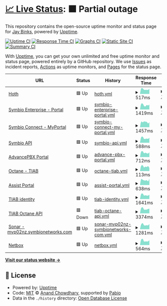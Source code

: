 # [📈 Live Status](https://demo.upptime.js.org): <!--live status--> **🟧 Partial outage**

This repository contains the open-source uptime monitor and status page for [Jay Binks](https://demo.upptime.js.org), powered by [Upptime](https://github.com/upptime/upptime).

[![Uptime CI](https://github.com/jaybinks/symbio_uptime/workflows/Uptime%20CI/badge.svg)](https://github.com/jaybinks/symbio_uptime/actions?query=workflow%3A%22Uptime+CI%22)
[![Response Time CI](https://github.com/jaybinks/symbio_uptime/workflows/Response%20Time%20CI/badge.svg)](https://github.com/jaybinks/symbio_uptime/actions?query=workflow%3A%22Response+Time+CI%22)
[![Graphs CI](https://github.com/jaybinks/symbio_uptime/workflows/Graphs%20CI/badge.svg)](https://github.com/jaybinks/symbio_uptime/actions?query=workflow%3A%22Graphs+CI%22)
[![Static Site CI](https://github.com/jaybinks/symbio_uptime/workflows/Static%20Site%20CI/badge.svg)](https://github.com/jaybinks/symbio_uptime/actions?query=workflow%3A%22Static+Site+CI%22)
[![Summary CI](https://github.com/jaybinks/symbio_uptime/workflows/Summary%20CI/badge.svg)](https://github.com/jaybinks/symbio_uptime/actions?query=workflow%3A%22Summary+CI%22)

With [Upptime](https://upptime.js.org), you can get your own unlimited and free uptime monitor and status page, powered entirely by a GitHub repository. We use [Issues](https://github.com/jaybinks/symbio_uptime/issues) as incident reports, [Actions](https://github.com/jaybinks/symbio_uptime/actions) as uptime monitors, and [Pages](https://demo.upptime.js.org) for the status page.

<!--start: status pages-->
<!-- This summary is generated by Upptime (https://github.com/upptime/upptime) -->
<!-- Do not edit this manually, your changes will be overwritten -->
<!-- prettier-ignore -->
| URL | Status | History | Response Time | Uptime |
| --- | ------ | ------- | ------------- | ------ |
| <img alt="" src="https://icons.duckduckgo.com/ip3/hoth.one.ico" height="13"> [Hoth](https://hoth.one/) | 🟩 Up | [hoth.yml](https://github.com/jaybinks/symbio_uptime/commits/HEAD/history/hoth.yml) | <details><summary><img alt="Response time graph" src="./graphs/hoth/response-time-week.png" height="20"> 517ms</summary><br><a href="https://jaybinks.github.io/symbio_uptime/history/hoth"><img alt="Response time 564" src="https://img.shields.io/endpoint?url=https%3A%2F%2Fraw.githubusercontent.com%2Fjaybinks%2Fsymbio_uptime%2FHEAD%2Fapi%2Fhoth%2Fresponse-time.json"></a><br><a href="https://jaybinks.github.io/symbio_uptime/history/hoth"><img alt="24-hour response time 574" src="https://img.shields.io/endpoint?url=https%3A%2F%2Fraw.githubusercontent.com%2Fjaybinks%2Fsymbio_uptime%2FHEAD%2Fapi%2Fhoth%2Fresponse-time-day.json"></a><br><a href="https://jaybinks.github.io/symbio_uptime/history/hoth"><img alt="7-day response time 517" src="https://img.shields.io/endpoint?url=https%3A%2F%2Fraw.githubusercontent.com%2Fjaybinks%2Fsymbio_uptime%2FHEAD%2Fapi%2Fhoth%2Fresponse-time-week.json"></a><br><a href="https://jaybinks.github.io/symbio_uptime/history/hoth"><img alt="30-day response time 574" src="https://img.shields.io/endpoint?url=https%3A%2F%2Fraw.githubusercontent.com%2Fjaybinks%2Fsymbio_uptime%2FHEAD%2Fapi%2Fhoth%2Fresponse-time-month.json"></a><br><a href="https://jaybinks.github.io/symbio_uptime/history/hoth"><img alt="1-year response time 564" src="https://img.shields.io/endpoint?url=https%3A%2F%2Fraw.githubusercontent.com%2Fjaybinks%2Fsymbio_uptime%2FHEAD%2Fapi%2Fhoth%2Fresponse-time-year.json"></a></details> | <details><summary><a href="https://jaybinks.github.io/symbio_uptime/history/hoth">100.00%</a></summary><a href="https://jaybinks.github.io/symbio_uptime/history/hoth"><img alt="All-time uptime 100.00%" src="https://img.shields.io/endpoint?url=https%3A%2F%2Fraw.githubusercontent.com%2Fjaybinks%2Fsymbio_uptime%2FHEAD%2Fapi%2Fhoth%2Fuptime.json"></a><br><a href="https://jaybinks.github.io/symbio_uptime/history/hoth"><img alt="24-hour uptime 100.00%" src="https://img.shields.io/endpoint?url=https%3A%2F%2Fraw.githubusercontent.com%2Fjaybinks%2Fsymbio_uptime%2FHEAD%2Fapi%2Fhoth%2Fuptime-day.json"></a><br><a href="https://jaybinks.github.io/symbio_uptime/history/hoth"><img alt="7-day uptime 100.00%" src="https://img.shields.io/endpoint?url=https%3A%2F%2Fraw.githubusercontent.com%2Fjaybinks%2Fsymbio_uptime%2FHEAD%2Fapi%2Fhoth%2Fuptime-week.json"></a><br><a href="https://jaybinks.github.io/symbio_uptime/history/hoth"><img alt="30-day uptime 100.00%" src="https://img.shields.io/endpoint?url=https%3A%2F%2Fraw.githubusercontent.com%2Fjaybinks%2Fsymbio_uptime%2FHEAD%2Fapi%2Fhoth%2Fuptime-month.json"></a><br><a href="https://jaybinks.github.io/symbio_uptime/history/hoth"><img alt="1-year uptime 100.00%" src="https://img.shields.io/endpoint?url=https%3A%2F%2Fraw.githubusercontent.com%2Fjaybinks%2Fsymbio_uptime%2FHEAD%2Fapi%2Fhoth%2Fuptime-year.json"></a></details>
| <img alt="" src="https://icons.duckduckgo.com/ip3/login.manage.symbioenterprise.global.ico" height="13"> [Symbio Enterprise - Portal](https://login.manage.symbioenterprise.global/) | 🟩 Up | [symbio-enterprise-portal.yml](https://github.com/jaybinks/symbio_uptime/commits/HEAD/history/symbio-enterprise-portal.yml) | <details><summary><img alt="Response time graph" src="./graphs/symbio-enterprise-portal/response-time-week.png" height="20"> 1419ms</summary><br><a href="https://jaybinks.github.io/symbio_uptime/history/symbio-enterprise-portal"><img alt="Response time 1617" src="https://img.shields.io/endpoint?url=https%3A%2F%2Fraw.githubusercontent.com%2Fjaybinks%2Fsymbio_uptime%2FHEAD%2Fapi%2Fsymbio-enterprise-portal%2Fresponse-time.json"></a><br><a href="https://jaybinks.github.io/symbio_uptime/history/symbio-enterprise-portal"><img alt="24-hour response time 1538" src="https://img.shields.io/endpoint?url=https%3A%2F%2Fraw.githubusercontent.com%2Fjaybinks%2Fsymbio_uptime%2FHEAD%2Fapi%2Fsymbio-enterprise-portal%2Fresponse-time-day.json"></a><br><a href="https://jaybinks.github.io/symbio_uptime/history/symbio-enterprise-portal"><img alt="7-day response time 1419" src="https://img.shields.io/endpoint?url=https%3A%2F%2Fraw.githubusercontent.com%2Fjaybinks%2Fsymbio_uptime%2FHEAD%2Fapi%2Fsymbio-enterprise-portal%2Fresponse-time-week.json"></a><br><a href="https://jaybinks.github.io/symbio_uptime/history/symbio-enterprise-portal"><img alt="30-day response time 1577" src="https://img.shields.io/endpoint?url=https%3A%2F%2Fraw.githubusercontent.com%2Fjaybinks%2Fsymbio_uptime%2FHEAD%2Fapi%2Fsymbio-enterprise-portal%2Fresponse-time-month.json"></a><br><a href="https://jaybinks.github.io/symbio_uptime/history/symbio-enterprise-portal"><img alt="1-year response time 1617" src="https://img.shields.io/endpoint?url=https%3A%2F%2Fraw.githubusercontent.com%2Fjaybinks%2Fsymbio_uptime%2FHEAD%2Fapi%2Fsymbio-enterprise-portal%2Fresponse-time-year.json"></a></details> | <details><summary><a href="https://jaybinks.github.io/symbio_uptime/history/symbio-enterprise-portal">100.00%</a></summary><a href="https://jaybinks.github.io/symbio_uptime/history/symbio-enterprise-portal"><img alt="All-time uptime 100.00%" src="https://img.shields.io/endpoint?url=https%3A%2F%2Fraw.githubusercontent.com%2Fjaybinks%2Fsymbio_uptime%2FHEAD%2Fapi%2Fsymbio-enterprise-portal%2Fuptime.json"></a><br><a href="https://jaybinks.github.io/symbio_uptime/history/symbio-enterprise-portal"><img alt="24-hour uptime 100.00%" src="https://img.shields.io/endpoint?url=https%3A%2F%2Fraw.githubusercontent.com%2Fjaybinks%2Fsymbio_uptime%2FHEAD%2Fapi%2Fsymbio-enterprise-portal%2Fuptime-day.json"></a><br><a href="https://jaybinks.github.io/symbio_uptime/history/symbio-enterprise-portal"><img alt="7-day uptime 100.00%" src="https://img.shields.io/endpoint?url=https%3A%2F%2Fraw.githubusercontent.com%2Fjaybinks%2Fsymbio_uptime%2FHEAD%2Fapi%2Fsymbio-enterprise-portal%2Fuptime-week.json"></a><br><a href="https://jaybinks.github.io/symbio_uptime/history/symbio-enterprise-portal"><img alt="30-day uptime 100.00%" src="https://img.shields.io/endpoint?url=https%3A%2F%2Fraw.githubusercontent.com%2Fjaybinks%2Fsymbio_uptime%2FHEAD%2Fapi%2Fsymbio-enterprise-portal%2Fuptime-month.json"></a><br><a href="https://jaybinks.github.io/symbio_uptime/history/symbio-enterprise-portal"><img alt="1-year uptime 100.00%" src="https://img.shields.io/endpoint?url=https%3A%2F%2Fraw.githubusercontent.com%2Fjaybinks%2Fsymbio_uptime%2FHEAD%2Fapi%2Fsymbio-enterprise-portal%2Fuptime-year.json"></a></details>
| <img alt="" src="https://icons.duckduckgo.com/ip3/myportal.symbionetworks.com.ico" height="13"> [Symbio Connect - MyPortal](https://myportal.symbionetworks.com) | 🟩 Up | [symbio-connect-my-portal.yml](https://github.com/jaybinks/symbio_uptime/commits/HEAD/history/symbio-connect-my-portal.yml) | <details><summary><img alt="Response time graph" src="./graphs/symbio-connect-my-portal/response-time-week.png" height="20"> 1457ms</summary><br><a href="https://jaybinks.github.io/symbio_uptime/history/symbio-connect-my-portal"><img alt="Response time 1537" src="https://img.shields.io/endpoint?url=https%3A%2F%2Fraw.githubusercontent.com%2Fjaybinks%2Fsymbio_uptime%2FHEAD%2Fapi%2Fsymbio-connect-my-portal%2Fresponse-time.json"></a><br><a href="https://jaybinks.github.io/symbio_uptime/history/symbio-connect-my-portal"><img alt="24-hour response time 1395" src="https://img.shields.io/endpoint?url=https%3A%2F%2Fraw.githubusercontent.com%2Fjaybinks%2Fsymbio_uptime%2FHEAD%2Fapi%2Fsymbio-connect-my-portal%2Fresponse-time-day.json"></a><br><a href="https://jaybinks.github.io/symbio_uptime/history/symbio-connect-my-portal"><img alt="7-day response time 1457" src="https://img.shields.io/endpoint?url=https%3A%2F%2Fraw.githubusercontent.com%2Fjaybinks%2Fsymbio_uptime%2FHEAD%2Fapi%2Fsymbio-connect-my-portal%2Fresponse-time-week.json"></a><br><a href="https://jaybinks.github.io/symbio_uptime/history/symbio-connect-my-portal"><img alt="30-day response time 1520" src="https://img.shields.io/endpoint?url=https%3A%2F%2Fraw.githubusercontent.com%2Fjaybinks%2Fsymbio_uptime%2FHEAD%2Fapi%2Fsymbio-connect-my-portal%2Fresponse-time-month.json"></a><br><a href="https://jaybinks.github.io/symbio_uptime/history/symbio-connect-my-portal"><img alt="1-year response time 1537" src="https://img.shields.io/endpoint?url=https%3A%2F%2Fraw.githubusercontent.com%2Fjaybinks%2Fsymbio_uptime%2FHEAD%2Fapi%2Fsymbio-connect-my-portal%2Fresponse-time-year.json"></a></details> | <details><summary><a href="https://jaybinks.github.io/symbio_uptime/history/symbio-connect-my-portal">100.00%</a></summary><a href="https://jaybinks.github.io/symbio_uptime/history/symbio-connect-my-portal"><img alt="All-time uptime 100.00%" src="https://img.shields.io/endpoint?url=https%3A%2F%2Fraw.githubusercontent.com%2Fjaybinks%2Fsymbio_uptime%2FHEAD%2Fapi%2Fsymbio-connect-my-portal%2Fuptime.json"></a><br><a href="https://jaybinks.github.io/symbio_uptime/history/symbio-connect-my-portal"><img alt="24-hour uptime 100.00%" src="https://img.shields.io/endpoint?url=https%3A%2F%2Fraw.githubusercontent.com%2Fjaybinks%2Fsymbio_uptime%2FHEAD%2Fapi%2Fsymbio-connect-my-portal%2Fuptime-day.json"></a><br><a href="https://jaybinks.github.io/symbio_uptime/history/symbio-connect-my-portal"><img alt="7-day uptime 100.00%" src="https://img.shields.io/endpoint?url=https%3A%2F%2Fraw.githubusercontent.com%2Fjaybinks%2Fsymbio_uptime%2FHEAD%2Fapi%2Fsymbio-connect-my-portal%2Fuptime-week.json"></a><br><a href="https://jaybinks.github.io/symbio_uptime/history/symbio-connect-my-portal"><img alt="30-day uptime 100.00%" src="https://img.shields.io/endpoint?url=https%3A%2F%2Fraw.githubusercontent.com%2Fjaybinks%2Fsymbio_uptime%2FHEAD%2Fapi%2Fsymbio-connect-my-portal%2Fuptime-month.json"></a><br><a href="https://jaybinks.github.io/symbio_uptime/history/symbio-connect-my-portal"><img alt="1-year uptime 100.00%" src="https://img.shields.io/endpoint?url=https%3A%2F%2Fraw.githubusercontent.com%2Fjaybinks%2Fsymbio_uptime%2FHEAD%2Fapi%2Fsymbio-connect-my-portal%2Fuptime-year.json"></a></details>
| <img alt="" src="https://icons.duckduckgo.com/ip3/api.symbionetworks.com.ico" height="13"> [Symbio API](https://api.symbionetworks.com/v3/common/titles) | 🟩 Up | [symbio-api.yml](https://github.com/jaybinks/symbio_uptime/commits/HEAD/history/symbio-api.yml) | <details><summary><img alt="Response time graph" src="./graphs/symbio-api/response-time-week.png" height="20"> 588ms</summary><br><a href="https://jaybinks.github.io/symbio_uptime/history/symbio-api"><img alt="Response time 642" src="https://img.shields.io/endpoint?url=https%3A%2F%2Fraw.githubusercontent.com%2Fjaybinks%2Fsymbio_uptime%2FHEAD%2Fapi%2Fsymbio-api%2Fresponse-time.json"></a><br><a href="https://jaybinks.github.io/symbio_uptime/history/symbio-api"><img alt="24-hour response time 638" src="https://img.shields.io/endpoint?url=https%3A%2F%2Fraw.githubusercontent.com%2Fjaybinks%2Fsymbio_uptime%2FHEAD%2Fapi%2Fsymbio-api%2Fresponse-time-day.json"></a><br><a href="https://jaybinks.github.io/symbio_uptime/history/symbio-api"><img alt="7-day response time 588" src="https://img.shields.io/endpoint?url=https%3A%2F%2Fraw.githubusercontent.com%2Fjaybinks%2Fsymbio_uptime%2FHEAD%2Fapi%2Fsymbio-api%2Fresponse-time-week.json"></a><br><a href="https://jaybinks.github.io/symbio_uptime/history/symbio-api"><img alt="30-day response time 636" src="https://img.shields.io/endpoint?url=https%3A%2F%2Fraw.githubusercontent.com%2Fjaybinks%2Fsymbio_uptime%2FHEAD%2Fapi%2Fsymbio-api%2Fresponse-time-month.json"></a><br><a href="https://jaybinks.github.io/symbio_uptime/history/symbio-api"><img alt="1-year response time 642" src="https://img.shields.io/endpoint?url=https%3A%2F%2Fraw.githubusercontent.com%2Fjaybinks%2Fsymbio_uptime%2FHEAD%2Fapi%2Fsymbio-api%2Fresponse-time-year.json"></a></details> | <details><summary><a href="https://jaybinks.github.io/symbio_uptime/history/symbio-api">100.00%</a></summary><a href="https://jaybinks.github.io/symbio_uptime/history/symbio-api"><img alt="All-time uptime 100.00%" src="https://img.shields.io/endpoint?url=https%3A%2F%2Fraw.githubusercontent.com%2Fjaybinks%2Fsymbio_uptime%2FHEAD%2Fapi%2Fsymbio-api%2Fuptime.json"></a><br><a href="https://jaybinks.github.io/symbio_uptime/history/symbio-api"><img alt="24-hour uptime 100.00%" src="https://img.shields.io/endpoint?url=https%3A%2F%2Fraw.githubusercontent.com%2Fjaybinks%2Fsymbio_uptime%2FHEAD%2Fapi%2Fsymbio-api%2Fuptime-day.json"></a><br><a href="https://jaybinks.github.io/symbio_uptime/history/symbio-api"><img alt="7-day uptime 100.00%" src="https://img.shields.io/endpoint?url=https%3A%2F%2Fraw.githubusercontent.com%2Fjaybinks%2Fsymbio_uptime%2FHEAD%2Fapi%2Fsymbio-api%2Fuptime-week.json"></a><br><a href="https://jaybinks.github.io/symbio_uptime/history/symbio-api"><img alt="30-day uptime 100.00%" src="https://img.shields.io/endpoint?url=https%3A%2F%2Fraw.githubusercontent.com%2Fjaybinks%2Fsymbio_uptime%2FHEAD%2Fapi%2Fsymbio-api%2Fuptime-month.json"></a><br><a href="https://jaybinks.github.io/symbio_uptime/history/symbio-api"><img alt="1-year uptime 100.00%" src="https://img.shields.io/endpoint?url=https%3A%2F%2Fraw.githubusercontent.com%2Fjaybinks%2Fsymbio_uptime%2FHEAD%2Fapi%2Fsymbio-api%2Fuptime-year.json"></a></details>
| <img alt="" src="https://icons.duckduckgo.com/ip3/portal.advancedpbx.com.au.ico" height="13"> [AdvancePBX Portal](https://portal.advancedpbx.com.au/portal/) | 🟩 Up | [advance-pbx-portal.yml](https://github.com/jaybinks/symbio_uptime/commits/HEAD/history/advance-pbx-portal.yml) | <details><summary><img alt="Response time graph" src="./graphs/advance-pbx-portal/response-time-week.png" height="20"> 712ms</summary><br><a href="https://jaybinks.github.io/symbio_uptime/history/advance-pbx-portal"><img alt="Response time 779" src="https://img.shields.io/endpoint?url=https%3A%2F%2Fraw.githubusercontent.com%2Fjaybinks%2Fsymbio_uptime%2FHEAD%2Fapi%2Fadvance-pbx-portal%2Fresponse-time.json"></a><br><a href="https://jaybinks.github.io/symbio_uptime/history/advance-pbx-portal"><img alt="24-hour response time 734" src="https://img.shields.io/endpoint?url=https%3A%2F%2Fraw.githubusercontent.com%2Fjaybinks%2Fsymbio_uptime%2FHEAD%2Fapi%2Fadvance-pbx-portal%2Fresponse-time-day.json"></a><br><a href="https://jaybinks.github.io/symbio_uptime/history/advance-pbx-portal"><img alt="7-day response time 712" src="https://img.shields.io/endpoint?url=https%3A%2F%2Fraw.githubusercontent.com%2Fjaybinks%2Fsymbio_uptime%2FHEAD%2Fapi%2Fadvance-pbx-portal%2Fresponse-time-week.json"></a><br><a href="https://jaybinks.github.io/symbio_uptime/history/advance-pbx-portal"><img alt="30-day response time 758" src="https://img.shields.io/endpoint?url=https%3A%2F%2Fraw.githubusercontent.com%2Fjaybinks%2Fsymbio_uptime%2FHEAD%2Fapi%2Fadvance-pbx-portal%2Fresponse-time-month.json"></a><br><a href="https://jaybinks.github.io/symbio_uptime/history/advance-pbx-portal"><img alt="1-year response time 779" src="https://img.shields.io/endpoint?url=https%3A%2F%2Fraw.githubusercontent.com%2Fjaybinks%2Fsymbio_uptime%2FHEAD%2Fapi%2Fadvance-pbx-portal%2Fresponse-time-year.json"></a></details> | <details><summary><a href="https://jaybinks.github.io/symbio_uptime/history/advance-pbx-portal">100.00%</a></summary><a href="https://jaybinks.github.io/symbio_uptime/history/advance-pbx-portal"><img alt="All-time uptime 100.00%" src="https://img.shields.io/endpoint?url=https%3A%2F%2Fraw.githubusercontent.com%2Fjaybinks%2Fsymbio_uptime%2FHEAD%2Fapi%2Fadvance-pbx-portal%2Fuptime.json"></a><br><a href="https://jaybinks.github.io/symbio_uptime/history/advance-pbx-portal"><img alt="24-hour uptime 100.00%" src="https://img.shields.io/endpoint?url=https%3A%2F%2Fraw.githubusercontent.com%2Fjaybinks%2Fsymbio_uptime%2FHEAD%2Fapi%2Fadvance-pbx-portal%2Fuptime-day.json"></a><br><a href="https://jaybinks.github.io/symbio_uptime/history/advance-pbx-portal"><img alt="7-day uptime 100.00%" src="https://img.shields.io/endpoint?url=https%3A%2F%2Fraw.githubusercontent.com%2Fjaybinks%2Fsymbio_uptime%2FHEAD%2Fapi%2Fadvance-pbx-portal%2Fuptime-week.json"></a><br><a href="https://jaybinks.github.io/symbio_uptime/history/advance-pbx-portal"><img alt="30-day uptime 100.00%" src="https://img.shields.io/endpoint?url=https%3A%2F%2Fraw.githubusercontent.com%2Fjaybinks%2Fsymbio_uptime%2FHEAD%2Fapi%2Fadvance-pbx-portal%2Fuptime-month.json"></a><br><a href="https://jaybinks.github.io/symbio_uptime/history/advance-pbx-portal"><img alt="1-year uptime 100.00%" src="https://img.shields.io/endpoint?url=https%3A%2F%2Fraw.githubusercontent.com%2Fjaybinks%2Fsymbio_uptime%2FHEAD%2Fapi%2Fadvance-pbx-portal%2Fuptime-year.json"></a></details>
| <img alt="" src="https://icons.duckduckgo.com/ip3/octane.telcoinabox.com.ico" height="13"> [Octane - TIAB](https://octane.telcoinabox.com/tiab/Login) | 🟩 Up | [octane-tiab.yml](https://github.com/jaybinks/symbio_uptime/commits/HEAD/history/octane-tiab.yml) | <details><summary><img alt="Response time graph" src="./graphs/octane-tiab/response-time-week.png" height="20"> 113ms</summary><br><a href="https://jaybinks.github.io/symbio_uptime/history/octane-tiab"><img alt="Response time 100" src="https://img.shields.io/endpoint?url=https%3A%2F%2Fraw.githubusercontent.com%2Fjaybinks%2Fsymbio_uptime%2FHEAD%2Fapi%2Foctane-tiab%2Fresponse-time.json"></a><br><a href="https://jaybinks.github.io/symbio_uptime/history/octane-tiab"><img alt="24-hour response time 77" src="https://img.shields.io/endpoint?url=https%3A%2F%2Fraw.githubusercontent.com%2Fjaybinks%2Fsymbio_uptime%2FHEAD%2Fapi%2Foctane-tiab%2Fresponse-time-day.json"></a><br><a href="https://jaybinks.github.io/symbio_uptime/history/octane-tiab"><img alt="7-day response time 113" src="https://img.shields.io/endpoint?url=https%3A%2F%2Fraw.githubusercontent.com%2Fjaybinks%2Fsymbio_uptime%2FHEAD%2Fapi%2Foctane-tiab%2Fresponse-time-week.json"></a><br><a href="https://jaybinks.github.io/symbio_uptime/history/octane-tiab"><img alt="30-day response time 105" src="https://img.shields.io/endpoint?url=https%3A%2F%2Fraw.githubusercontent.com%2Fjaybinks%2Fsymbio_uptime%2FHEAD%2Fapi%2Foctane-tiab%2Fresponse-time-month.json"></a><br><a href="https://jaybinks.github.io/symbio_uptime/history/octane-tiab"><img alt="1-year response time 100" src="https://img.shields.io/endpoint?url=https%3A%2F%2Fraw.githubusercontent.com%2Fjaybinks%2Fsymbio_uptime%2FHEAD%2Fapi%2Foctane-tiab%2Fresponse-time-year.json"></a></details> | <details><summary><a href="https://jaybinks.github.io/symbio_uptime/history/octane-tiab">100.00%</a></summary><a href="https://jaybinks.github.io/symbio_uptime/history/octane-tiab"><img alt="All-time uptime 100.00%" src="https://img.shields.io/endpoint?url=https%3A%2F%2Fraw.githubusercontent.com%2Fjaybinks%2Fsymbio_uptime%2FHEAD%2Fapi%2Foctane-tiab%2Fuptime.json"></a><br><a href="https://jaybinks.github.io/symbio_uptime/history/octane-tiab"><img alt="24-hour uptime 100.00%" src="https://img.shields.io/endpoint?url=https%3A%2F%2Fraw.githubusercontent.com%2Fjaybinks%2Fsymbio_uptime%2FHEAD%2Fapi%2Foctane-tiab%2Fuptime-day.json"></a><br><a href="https://jaybinks.github.io/symbio_uptime/history/octane-tiab"><img alt="7-day uptime 100.00%" src="https://img.shields.io/endpoint?url=https%3A%2F%2Fraw.githubusercontent.com%2Fjaybinks%2Fsymbio_uptime%2FHEAD%2Fapi%2Foctane-tiab%2Fuptime-week.json"></a><br><a href="https://jaybinks.github.io/symbio_uptime/history/octane-tiab"><img alt="30-day uptime 100.00%" src="https://img.shields.io/endpoint?url=https%3A%2F%2Fraw.githubusercontent.com%2Fjaybinks%2Fsymbio_uptime%2FHEAD%2Fapi%2Foctane-tiab%2Fuptime-month.json"></a><br><a href="https://jaybinks.github.io/symbio_uptime/history/octane-tiab"><img alt="1-year uptime 100.00%" src="https://img.shields.io/endpoint?url=https%3A%2F%2Fraw.githubusercontent.com%2Fjaybinks%2Fsymbio_uptime%2FHEAD%2Fapi%2Foctane-tiab%2Fuptime-year.json"></a></details>
| <img alt="" src="https://icons.duckduckgo.com/ip3/assistportal.io.ico" height="13"> [Assist Portal](https://assistportal.io) | 🟩 Up | [assist-portal.yml](https://github.com/jaybinks/symbio_uptime/commits/HEAD/history/assist-portal.yml) | <details><summary><img alt="Response time graph" src="./graphs/assist-portal/response-time-week.png" height="20"> 638ms</summary><br><a href="https://jaybinks.github.io/symbio_uptime/history/assist-portal"><img alt="Response time 698" src="https://img.shields.io/endpoint?url=https%3A%2F%2Fraw.githubusercontent.com%2Fjaybinks%2Fsymbio_uptime%2FHEAD%2Fapi%2Fassist-portal%2Fresponse-time.json"></a><br><a href="https://jaybinks.github.io/symbio_uptime/history/assist-portal"><img alt="24-hour response time 781" src="https://img.shields.io/endpoint?url=https%3A%2F%2Fraw.githubusercontent.com%2Fjaybinks%2Fsymbio_uptime%2FHEAD%2Fapi%2Fassist-portal%2Fresponse-time-day.json"></a><br><a href="https://jaybinks.github.io/symbio_uptime/history/assist-portal"><img alt="7-day response time 638" src="https://img.shields.io/endpoint?url=https%3A%2F%2Fraw.githubusercontent.com%2Fjaybinks%2Fsymbio_uptime%2FHEAD%2Fapi%2Fassist-portal%2Fresponse-time-week.json"></a><br><a href="https://jaybinks.github.io/symbio_uptime/history/assist-portal"><img alt="30-day response time 670" src="https://img.shields.io/endpoint?url=https%3A%2F%2Fraw.githubusercontent.com%2Fjaybinks%2Fsymbio_uptime%2FHEAD%2Fapi%2Fassist-portal%2Fresponse-time-month.json"></a><br><a href="https://jaybinks.github.io/symbio_uptime/history/assist-portal"><img alt="1-year response time 698" src="https://img.shields.io/endpoint?url=https%3A%2F%2Fraw.githubusercontent.com%2Fjaybinks%2Fsymbio_uptime%2FHEAD%2Fapi%2Fassist-portal%2Fresponse-time-year.json"></a></details> | <details><summary><a href="https://jaybinks.github.io/symbio_uptime/history/assist-portal">100.00%</a></summary><a href="https://jaybinks.github.io/symbio_uptime/history/assist-portal"><img alt="All-time uptime 100.00%" src="https://img.shields.io/endpoint?url=https%3A%2F%2Fraw.githubusercontent.com%2Fjaybinks%2Fsymbio_uptime%2FHEAD%2Fapi%2Fassist-portal%2Fuptime.json"></a><br><a href="https://jaybinks.github.io/symbio_uptime/history/assist-portal"><img alt="24-hour uptime 100.00%" src="https://img.shields.io/endpoint?url=https%3A%2F%2Fraw.githubusercontent.com%2Fjaybinks%2Fsymbio_uptime%2FHEAD%2Fapi%2Fassist-portal%2Fuptime-day.json"></a><br><a href="https://jaybinks.github.io/symbio_uptime/history/assist-portal"><img alt="7-day uptime 100.00%" src="https://img.shields.io/endpoint?url=https%3A%2F%2Fraw.githubusercontent.com%2Fjaybinks%2Fsymbio_uptime%2FHEAD%2Fapi%2Fassist-portal%2Fuptime-week.json"></a><br><a href="https://jaybinks.github.io/symbio_uptime/history/assist-portal"><img alt="30-day uptime 100.00%" src="https://img.shields.io/endpoint?url=https%3A%2F%2Fraw.githubusercontent.com%2Fjaybinks%2Fsymbio_uptime%2FHEAD%2Fapi%2Fassist-portal%2Fuptime-month.json"></a><br><a href="https://jaybinks.github.io/symbio_uptime/history/assist-portal"><img alt="1-year uptime 100.00%" src="https://img.shields.io/endpoint?url=https%3A%2F%2Fraw.githubusercontent.com%2Fjaybinks%2Fsymbio_uptime%2FHEAD%2Fapi%2Fassist-portal%2Fuptime-year.json"></a></details>
| <img alt="" src="https://icons.duckduckgo.com/ip3/tiab-identity.telcoinabox.com.au.ico" height="13"> [TIAB identity](https://tiab-identity.telcoinabox.com.au) | 🟩 Up | [tiab-identity.yml](https://github.com/jaybinks/symbio_uptime/commits/HEAD/history/tiab-identity.yml) | <details><summary><img alt="Response time graph" src="./graphs/tiab-identity/response-time-week.png" height="20"> 1641ms</summary><br><a href="https://jaybinks.github.io/symbio_uptime/history/tiab-identity"><img alt="Response time 1739" src="https://img.shields.io/endpoint?url=https%3A%2F%2Fraw.githubusercontent.com%2Fjaybinks%2Fsymbio_uptime%2FHEAD%2Fapi%2Ftiab-identity%2Fresponse-time.json"></a><br><a href="https://jaybinks.github.io/symbio_uptime/history/tiab-identity"><img alt="24-hour response time 1706" src="https://img.shields.io/endpoint?url=https%3A%2F%2Fraw.githubusercontent.com%2Fjaybinks%2Fsymbio_uptime%2FHEAD%2Fapi%2Ftiab-identity%2Fresponse-time-day.json"></a><br><a href="https://jaybinks.github.io/symbio_uptime/history/tiab-identity"><img alt="7-day response time 1641" src="https://img.shields.io/endpoint?url=https%3A%2F%2Fraw.githubusercontent.com%2Fjaybinks%2Fsymbio_uptime%2FHEAD%2Fapi%2Ftiab-identity%2Fresponse-time-week.json"></a><br><a href="https://jaybinks.github.io/symbio_uptime/history/tiab-identity"><img alt="30-day response time 1759" src="https://img.shields.io/endpoint?url=https%3A%2F%2Fraw.githubusercontent.com%2Fjaybinks%2Fsymbio_uptime%2FHEAD%2Fapi%2Ftiab-identity%2Fresponse-time-month.json"></a><br><a href="https://jaybinks.github.io/symbio_uptime/history/tiab-identity"><img alt="1-year response time 1739" src="https://img.shields.io/endpoint?url=https%3A%2F%2Fraw.githubusercontent.com%2Fjaybinks%2Fsymbio_uptime%2FHEAD%2Fapi%2Ftiab-identity%2Fresponse-time-year.json"></a></details> | <details><summary><a href="https://jaybinks.github.io/symbio_uptime/history/tiab-identity">100.00%</a></summary><a href="https://jaybinks.github.io/symbio_uptime/history/tiab-identity"><img alt="All-time uptime 99.97%" src="https://img.shields.io/endpoint?url=https%3A%2F%2Fraw.githubusercontent.com%2Fjaybinks%2Fsymbio_uptime%2FHEAD%2Fapi%2Ftiab-identity%2Fuptime.json"></a><br><a href="https://jaybinks.github.io/symbio_uptime/history/tiab-identity"><img alt="24-hour uptime 100.00%" src="https://img.shields.io/endpoint?url=https%3A%2F%2Fraw.githubusercontent.com%2Fjaybinks%2Fsymbio_uptime%2FHEAD%2Fapi%2Ftiab-identity%2Fuptime-day.json"></a><br><a href="https://jaybinks.github.io/symbio_uptime/history/tiab-identity"><img alt="7-day uptime 100.00%" src="https://img.shields.io/endpoint?url=https%3A%2F%2Fraw.githubusercontent.com%2Fjaybinks%2Fsymbio_uptime%2FHEAD%2Fapi%2Ftiab-identity%2Fuptime-week.json"></a><br><a href="https://jaybinks.github.io/symbio_uptime/history/tiab-identity"><img alt="30-day uptime 100.00%" src="https://img.shields.io/endpoint?url=https%3A%2F%2Fraw.githubusercontent.com%2Fjaybinks%2Fsymbio_uptime%2FHEAD%2Fapi%2Ftiab-identity%2Fuptime-month.json"></a><br><a href="https://jaybinks.github.io/symbio_uptime/history/tiab-identity"><img alt="1-year uptime 99.97%" src="https://img.shields.io/endpoint?url=https%3A%2F%2Fraw.githubusercontent.com%2Fjaybinks%2Fsymbio_uptime%2FHEAD%2Fapi%2Ftiab-identity%2Fuptime-year.json"></a></details>
| <img alt="" src="https://icons.duckduckgo.com/ip3/api-octane.telcoinabox.com.au.ico" height="13"> [TIAB Octane API](https://api-octane.telcoinabox.com.au) | 🟥 Down | [tiab-octane-api.yml](https://github.com/jaybinks/symbio_uptime/commits/HEAD/history/tiab-octane-api.yml) | <details><summary><img alt="Response time graph" src="./graphs/tiab-octane-api/response-time-week.png" height="20"> 3374ms</summary><br><a href="https://jaybinks.github.io/symbio_uptime/history/tiab-octane-api"><img alt="Response time 2207" src="https://img.shields.io/endpoint?url=https%3A%2F%2Fraw.githubusercontent.com%2Fjaybinks%2Fsymbio_uptime%2FHEAD%2Fapi%2Ftiab-octane-api%2Fresponse-time.json"></a><br><a href="https://jaybinks.github.io/symbio_uptime/history/tiab-octane-api"><img alt="24-hour response time 10937" src="https://img.shields.io/endpoint?url=https%3A%2F%2Fraw.githubusercontent.com%2Fjaybinks%2Fsymbio_uptime%2FHEAD%2Fapi%2Ftiab-octane-api%2Fresponse-time-day.json"></a><br><a href="https://jaybinks.github.io/symbio_uptime/history/tiab-octane-api"><img alt="7-day response time 3374" src="https://img.shields.io/endpoint?url=https%3A%2F%2Fraw.githubusercontent.com%2Fjaybinks%2Fsymbio_uptime%2FHEAD%2Fapi%2Ftiab-octane-api%2Fresponse-time-week.json"></a><br><a href="https://jaybinks.github.io/symbio_uptime/history/tiab-octane-api"><img alt="30-day response time 2794" src="https://img.shields.io/endpoint?url=https%3A%2F%2Fraw.githubusercontent.com%2Fjaybinks%2Fsymbio_uptime%2FHEAD%2Fapi%2Ftiab-octane-api%2Fresponse-time-month.json"></a><br><a href="https://jaybinks.github.io/symbio_uptime/history/tiab-octane-api"><img alt="1-year response time 2207" src="https://img.shields.io/endpoint?url=https%3A%2F%2Fraw.githubusercontent.com%2Fjaybinks%2Fsymbio_uptime%2FHEAD%2Fapi%2Ftiab-octane-api%2Fresponse-time-year.json"></a></details> | <details><summary><a href="https://jaybinks.github.io/symbio_uptime/history/tiab-octane-api">100.00%</a></summary><a href="https://jaybinks.github.io/symbio_uptime/history/tiab-octane-api"><img alt="All-time uptime 99.71%" src="https://img.shields.io/endpoint?url=https%3A%2F%2Fraw.githubusercontent.com%2Fjaybinks%2Fsymbio_uptime%2FHEAD%2Fapi%2Ftiab-octane-api%2Fuptime.json"></a><br><a href="https://jaybinks.github.io/symbio_uptime/history/tiab-octane-api"><img alt="24-hour uptime 99.99%" src="https://img.shields.io/endpoint?url=https%3A%2F%2Fraw.githubusercontent.com%2Fjaybinks%2Fsymbio_uptime%2FHEAD%2Fapi%2Ftiab-octane-api%2Fuptime-day.json"></a><br><a href="https://jaybinks.github.io/symbio_uptime/history/tiab-octane-api"><img alt="7-day uptime 100.00%" src="https://img.shields.io/endpoint?url=https%3A%2F%2Fraw.githubusercontent.com%2Fjaybinks%2Fsymbio_uptime%2FHEAD%2Fapi%2Ftiab-octane-api%2Fuptime-week.json"></a><br><a href="https://jaybinks.github.io/symbio_uptime/history/tiab-octane-api"><img alt="30-day uptime 99.54%" src="https://img.shields.io/endpoint?url=https%3A%2F%2Fraw.githubusercontent.com%2Fjaybinks%2Fsymbio_uptime%2FHEAD%2Fapi%2Ftiab-octane-api%2Fuptime-month.json"></a><br><a href="https://jaybinks.github.io/symbio_uptime/history/tiab-octane-api"><img alt="1-year uptime 99.71%" src="https://img.shields.io/endpoint?url=https%3A%2F%2Fraw.githubusercontent.com%2Fjaybinks%2Fsymbio_uptime%2FHEAD%2Fapi%2Ftiab-octane-api%2Fuptime-year.json"></a></details>
| <img alt="" src="https://icons.duckduckgo.com/ip3/null.ico" height="13"> [Sonar - mvp02nz.symbionetworks.com](mvp02nz.symbionetworks.com) | 🟩 Up | [sonar-mvp02nz-symbionetworks-com.yml](https://github.com/jaybinks/symbio_uptime/commits/HEAD/history/sonar-mvp02nz-symbionetworks-com.yml) | <details><summary><img alt="Response time graph" src="./graphs/sonar-mvp02nz-symbionetworks-com/response-time-week.png" height="20"> 1281ms</summary><br><a href="https://jaybinks.github.io/symbio_uptime/history/sonar-mvp02nz-symbionetworks-com"><img alt="Response time 1296" src="https://img.shields.io/endpoint?url=https%3A%2F%2Fraw.githubusercontent.com%2Fjaybinks%2Fsymbio_uptime%2FHEAD%2Fapi%2Fsonar-mvp02nz-symbionetworks-com%2Fresponse-time.json"></a><br><a href="https://jaybinks.github.io/symbio_uptime/history/sonar-mvp02nz-symbionetworks-com"><img alt="24-hour response time 1472" src="https://img.shields.io/endpoint?url=https%3A%2F%2Fraw.githubusercontent.com%2Fjaybinks%2Fsymbio_uptime%2FHEAD%2Fapi%2Fsonar-mvp02nz-symbionetworks-com%2Fresponse-time-day.json"></a><br><a href="https://jaybinks.github.io/symbio_uptime/history/sonar-mvp02nz-symbionetworks-com"><img alt="7-day response time 1281" src="https://img.shields.io/endpoint?url=https%3A%2F%2Fraw.githubusercontent.com%2Fjaybinks%2Fsymbio_uptime%2FHEAD%2Fapi%2Fsonar-mvp02nz-symbionetworks-com%2Fresponse-time-week.json"></a><br><a href="https://jaybinks.github.io/symbio_uptime/history/sonar-mvp02nz-symbionetworks-com"><img alt="30-day response time 1344" src="https://img.shields.io/endpoint?url=https%3A%2F%2Fraw.githubusercontent.com%2Fjaybinks%2Fsymbio_uptime%2FHEAD%2Fapi%2Fsonar-mvp02nz-symbionetworks-com%2Fresponse-time-month.json"></a><br><a href="https://jaybinks.github.io/symbio_uptime/history/sonar-mvp02nz-symbionetworks-com"><img alt="1-year response time 1296" src="https://img.shields.io/endpoint?url=https%3A%2F%2Fraw.githubusercontent.com%2Fjaybinks%2Fsymbio_uptime%2FHEAD%2Fapi%2Fsonar-mvp02nz-symbionetworks-com%2Fresponse-time-year.json"></a></details> | <details><summary><a href="https://jaybinks.github.io/symbio_uptime/history/sonar-mvp02nz-symbionetworks-com">100.00%</a></summary><a href="https://jaybinks.github.io/symbio_uptime/history/sonar-mvp02nz-symbionetworks-com"><img alt="All-time uptime 100.00%" src="https://img.shields.io/endpoint?url=https%3A%2F%2Fraw.githubusercontent.com%2Fjaybinks%2Fsymbio_uptime%2FHEAD%2Fapi%2Fsonar-mvp02nz-symbionetworks-com%2Fuptime.json"></a><br><a href="https://jaybinks.github.io/symbio_uptime/history/sonar-mvp02nz-symbionetworks-com"><img alt="24-hour uptime 100.00%" src="https://img.shields.io/endpoint?url=https%3A%2F%2Fraw.githubusercontent.com%2Fjaybinks%2Fsymbio_uptime%2FHEAD%2Fapi%2Fsonar-mvp02nz-symbionetworks-com%2Fuptime-day.json"></a><br><a href="https://jaybinks.github.io/symbio_uptime/history/sonar-mvp02nz-symbionetworks-com"><img alt="7-day uptime 100.00%" src="https://img.shields.io/endpoint?url=https%3A%2F%2Fraw.githubusercontent.com%2Fjaybinks%2Fsymbio_uptime%2FHEAD%2Fapi%2Fsonar-mvp02nz-symbionetworks-com%2Fuptime-week.json"></a><br><a href="https://jaybinks.github.io/symbio_uptime/history/sonar-mvp02nz-symbionetworks-com"><img alt="30-day uptime 100.00%" src="https://img.shields.io/endpoint?url=https%3A%2F%2Fraw.githubusercontent.com%2Fjaybinks%2Fsymbio_uptime%2FHEAD%2Fapi%2Fsonar-mvp02nz-symbionetworks-com%2Fuptime-month.json"></a><br><a href="https://jaybinks.github.io/symbio_uptime/history/sonar-mvp02nz-symbionetworks-com"><img alt="1-year uptime 100.00%" src="https://img.shields.io/endpoint?url=https%3A%2F%2Fraw.githubusercontent.com%2Fjaybinks%2Fsymbio_uptime%2FHEAD%2Fapi%2Fsonar-mvp02nz-symbionetworks-com%2Fuptime-year.json"></a></details>
| <img alt="" src="https://icons.duckduckgo.com/ip3/netbox.symbio.global.ico" height="13"> [Netbox](https://netbox.symbio.global/) | 🟩 Up | [netbox.yml](https://github.com/jaybinks/symbio_uptime/commits/HEAD/history/netbox.yml) | <details><summary><img alt="Response time graph" src="./graphs/netbox/response-time-week.png" height="20"> 564ms</summary><br><a href="https://jaybinks.github.io/symbio_uptime/history/netbox"><img alt="Response time 661" src="https://img.shields.io/endpoint?url=https%3A%2F%2Fraw.githubusercontent.com%2Fjaybinks%2Fsymbio_uptime%2FHEAD%2Fapi%2Fnetbox%2Fresponse-time.json"></a><br><a href="https://jaybinks.github.io/symbio_uptime/history/netbox"><img alt="24-hour response time 613" src="https://img.shields.io/endpoint?url=https%3A%2F%2Fraw.githubusercontent.com%2Fjaybinks%2Fsymbio_uptime%2FHEAD%2Fapi%2Fnetbox%2Fresponse-time-day.json"></a><br><a href="https://jaybinks.github.io/symbio_uptime/history/netbox"><img alt="7-day response time 564" src="https://img.shields.io/endpoint?url=https%3A%2F%2Fraw.githubusercontent.com%2Fjaybinks%2Fsymbio_uptime%2FHEAD%2Fapi%2Fnetbox%2Fresponse-time-week.json"></a><br><a href="https://jaybinks.github.io/symbio_uptime/history/netbox"><img alt="30-day response time 649" src="https://img.shields.io/endpoint?url=https%3A%2F%2Fraw.githubusercontent.com%2Fjaybinks%2Fsymbio_uptime%2FHEAD%2Fapi%2Fnetbox%2Fresponse-time-month.json"></a><br><a href="https://jaybinks.github.io/symbio_uptime/history/netbox"><img alt="1-year response time 661" src="https://img.shields.io/endpoint?url=https%3A%2F%2Fraw.githubusercontent.com%2Fjaybinks%2Fsymbio_uptime%2FHEAD%2Fapi%2Fnetbox%2Fresponse-time-year.json"></a></details> | <details><summary><a href="https://jaybinks.github.io/symbio_uptime/history/netbox">100.00%</a></summary><a href="https://jaybinks.github.io/symbio_uptime/history/netbox"><img alt="All-time uptime 100.00%" src="https://img.shields.io/endpoint?url=https%3A%2F%2Fraw.githubusercontent.com%2Fjaybinks%2Fsymbio_uptime%2FHEAD%2Fapi%2Fnetbox%2Fuptime.json"></a><br><a href="https://jaybinks.github.io/symbio_uptime/history/netbox"><img alt="24-hour uptime 100.00%" src="https://img.shields.io/endpoint?url=https%3A%2F%2Fraw.githubusercontent.com%2Fjaybinks%2Fsymbio_uptime%2FHEAD%2Fapi%2Fnetbox%2Fuptime-day.json"></a><br><a href="https://jaybinks.github.io/symbio_uptime/history/netbox"><img alt="7-day uptime 100.00%" src="https://img.shields.io/endpoint?url=https%3A%2F%2Fraw.githubusercontent.com%2Fjaybinks%2Fsymbio_uptime%2FHEAD%2Fapi%2Fnetbox%2Fuptime-week.json"></a><br><a href="https://jaybinks.github.io/symbio_uptime/history/netbox"><img alt="30-day uptime 100.00%" src="https://img.shields.io/endpoint?url=https%3A%2F%2Fraw.githubusercontent.com%2Fjaybinks%2Fsymbio_uptime%2FHEAD%2Fapi%2Fnetbox%2Fuptime-month.json"></a><br><a href="https://jaybinks.github.io/symbio_uptime/history/netbox"><img alt="1-year uptime 100.00%" src="https://img.shields.io/endpoint?url=https%3A%2F%2Fraw.githubusercontent.com%2Fjaybinks%2Fsymbio_uptime%2FHEAD%2Fapi%2Fnetbox%2Fuptime-year.json"></a></details>

<!--end: status pages-->

[**Visit our status website →**](https://demo.upptime.js.org)

## 📄 License

- Powered by: [Upptime](https://github.com/upptime/upptime)
- Code: [MIT](./LICENSE) © [Anand Chowdhary](https://anandchowdhary.com), supported by [Pabio](https://pabio.com)
- Data in the `./history` directory: [Open Database License](https://opendatacommons.org/licenses/odbl/1-0/)
